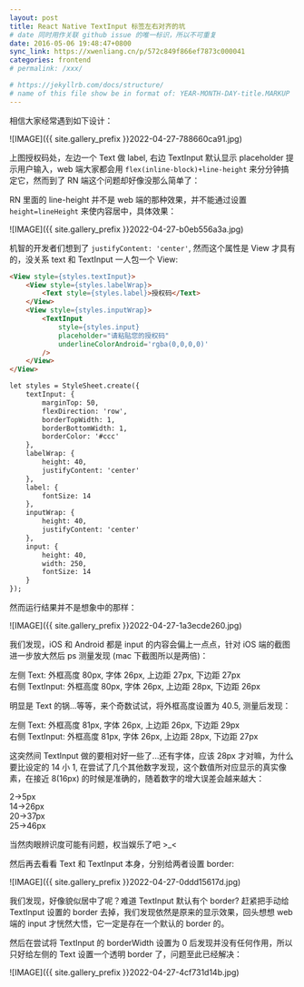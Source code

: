 ```yaml
---
layout: post
title: React Native TextInput 标签左右对齐的坑
# date 同时用作关联 github issue 的唯一标识，所以不可重复
date: 2016-05-06 19:48:47+0800
sync_link: https://xwenliang.cn/p/572c849f866ef7873c000041
categories: frontend
# permalink: /xxx/

# https://jekyllrb.com/docs/structure/
# name of this file show be in format of: YEAR-MONTH-DAY-title.MARKUP
---
```



相信大家经常遇到如下设计：  
  
![IMAGE]({{ site.gallery_prefix }}2022-04-27-788660ca91.jpg)  
  
上图授权码处，左边一个 Text 做 label, 右边 TextInput 默认显示 placeholder 提示用户输入，web 端大家都会用 `flex(inline-block)+line-height` 来分分钟搞定它，然而到了 RN 端这个问题却好像没那么简单了：  
  
RN 里面的 line-height 并不是 web 端的那种效果，并不能通过设置 `height=lineHeight` 来使内容居中，具体效果：  

![IMAGE]({{ site.gallery_prefix }}2022-04-27-b0eb556a3a.jpg)  

机智的开发者们想到了 `justifyContent: 'center'`, 然而这个属性是 View 才具有的，没关系 text 和 TextInput 一人包一个 View:  

```html
<View style={styles.textInput}>
    <View style={styles.labelWrap}>
        <Text style={styles.label}>授权码</Text>
    </View>
    <View style={styles.inputWrap}>
        <TextInput
            style={styles.input}
            placeholder="请粘贴您的授权码"
            underlineColorAndroid='rgba(0,0,0,0)'
        />
    </View>
</View>

let styles = StyleSheet.create({
    textInput: {
        marginTop: 50,
        flexDirection: 'row',
        borderTopWidth: 1,
        borderBottomWidth: 1,
        borderColor: '#ccc'
    },
    labelWrap: {
        height: 40,
        justifyContent: 'center'
    },
    label: {
        fontSize: 14
    },
    inputWrap: {
        height: 40,
        justifyContent: 'center'
    },
    input: {
        height: 40,
        width: 250,
        fontSize: 14
    }
});
```

然而运行结果并不是想象中的那样：  

![IMAGE]({{ site.gallery_prefix }}2022-04-27-1a3ecde260.jpg)  

我们发现，iOS 和 Android 都是 input 的内容会偏上一点点，针对 iOS 端的截图进一步放大然后 ps 测量发现 (mac 下截图所以是两倍)：  

左侧 Text: 外框高度 80px, 字体 26px, 上边距 27px, 下边距 27px  
右侧 TextInput: 外框高度 80px, 字体 26px, 上边距 28px, 下边距 26px  

明显是 Text 的锅...等等，来个奇数试试，将外框高度设置为 40.5, 测量后发现：  

左侧 Text: 外框高度 81px, 字体 26px, 上边距 26px, 下边距 29px  
右侧 TextInput: 外框高度 81px, 字体 26px, 上边距 28px, 下边距 27px  

这突然间 TextInput 做的要相对好一些了...还有字体，应该 28px 才对嘛，为什么要比设定的 14 小 1, 在尝试了几个其他数字发现，这个数值所对应显示的真实像素，在接近 8(16px) 的时候是准确的，随着数字的增大误差会越来越大：  

2->5px  
14->26px  
20->37px  
25->46px  

当然肉眼辨识度可能有问题，权当娱乐了吧 >_<  

然后再去看看 Text 和 TextInput 本身，分别给两者设置 border:  

![IMAGE]({{ site.gallery_prefix }}2022-04-27-0ddd15617d.jpg)  

我们发现，好像貌似居中了呢？难道 TextInput 默认有个 border? 赶紧把手动给 TextInput 设置的 border 去掉，我们发现依然是原来的显示效果，回头想想 web 端的 input 才恍然大悟，它一定是存在一个默认的 border 的。  

然后在尝试将 TextInput 的 borderWidth 设置为 0 后发现并没有任何作用，所以只好给左侧的 Text 设置一个透明 border 了，问题至此已经解决：  

![IMAGE]({{ site.gallery_prefix }}2022-04-27-4cf731d14b.jpg)  

